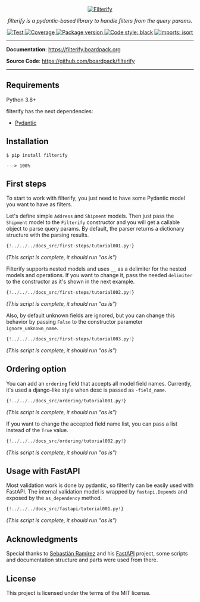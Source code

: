 <p align="center">
  <a href="https://filterify.boardpack.org/"><img src="https://filterify.boardpack.org/img/logo-white.png" alt="Filterify"></a>
</p>
<p align="center">
    <em>filterify is a pydantic-based library to handle filters from the query params.</em>
</p>
<p align="center">
    <a href="https://github.com/boardpack/filterify/actions?query=workflow%3ATest" target="_blank">
        <img src="https://github.com/boardpack/filterify/workflows/Test/badge.svg" alt="Test">
    </a>
    <a href="https://codecov.io/gh/boardpack/filterify" target="_blank">
        <img src="https://img.shields.io/codecov/c/github/boardpack/filterify?color=%2334D058" alt="Coverage">
    </a>
    <a href="https://pypi.org/project/filterify" target="_blank">
        <img src="https://img.shields.io/pypi/v/filterify?color=%2334D058&label=pypi%20package" alt="Package version">
    </a>
    <a href="https://github.com/psf/black"><img alt="Code style: black" src="https://camo.githubusercontent.com/d91ed7ac7abbd5a6102cbe988dd8e9ac21bde0a73d97be7603b891ad08ce3479/68747470733a2f2f696d672e736869656c64732e696f2f62616467652f636f64652532307374796c652d626c61636b2d3030303030302e737667" data-canonical-src="https://img.shields.io/badge/code%20style-black-000000.svg" style="max-width:100%;"></a>
    <a href="https://pycqa.github.io/isort/" rel="nofollow"><img src="https://camo.githubusercontent.com/fe4a658dd745f746410f961ae45d44355db1cc0e4c09c7877d265c1380248943/68747470733a2f2f696d672e736869656c64732e696f2f62616467652f253230696d706f7274732d69736f72742d2532333136373462313f7374796c653d666c6174266c6162656c436f6c6f723d656638333336" alt="Imports: isort" data-canonical-src="https://img.shields.io/badge/%20imports-isort-%231674b1?style=flat&amp;labelColor=ef8336" style="max-width:100%;"></a>
</p>

---

**Documentation**: <a href="https://filterify.boardpack.org" target="_blank">https://filterify.boardpack.org</a>

**Source Code**: <a href="https://github.com/boardpack/filterify" target="_blank">https://github.com/boardpack/filterify</a>

---

## Requirements

Python 3.8+

filterify has the next dependencies:

* <a href="https://pydantic-docs.helpmanual.io/" class="external-link" target="_blank">Pydantic</a>

## Installation

<div class="termy">

```console
$ pip install filterify

---> 100%
```

</div>

## First steps

To start to work with filterify, you just need to have some Pydantic model you want to have as filters.

Let's define simple `Address` and `Shipment` models. Then just pass the `Shipment` model to the `Filterify` constructor
and you will get a callable object to parse query params. By default, the parser returns a dictionary structure with
the parsing results.

```Python  hl_lines="18 20"
{!../../../docs_src/first-steps/tutorial001.py!}
```
_(This script is complete, it should run "as is")_

Filterify supports nested models and uses `__` as a delimiter for the nested models and operations. If you want to
change it, pass the needed `delimiter` to the constructor as it's shown in the next example.

```Python  hl_lines="13"
{!../../../docs_src/first-steps/tutorial002.py!}
```
_(This script is complete, it should run "as is")_

Also, by default unknown fields are ignored, but you can change this behavior by passing `False` to the constructor
parameter `ignore_unknown_name`.

```Python  hl_lines="9"
{!../../../docs_src/first-steps/tutorial003.py!}
```
_(This script is complete, it should run "as is")_

## Ordering option

You can add an `ordering` field that accepts all model field names. Currently, it's used a django-like style when desc
is passed as `-field_name`.

```Python  hl_lines="14"
{!../../../docs_src/ordering/tutorial001.py!}
```
_(This script is complete, it should run "as is")_

If you want to change the accepted field name list, you can pass a list instead of the `True` value.

```Python  hl_lines="14"
{!../../../docs_src/ordering/tutorial002.py!}
```
_(This script is complete, it should run "as is")_

## Usage with FastAPI

Most validation work is done by pydantic, so filterify can be easily used with FastAPI.
The internal validation model is wrapped by `fastapi.Depends` and exposed by the `as_dependency` method.

```Python  hl_lines="29 35"
{!../../../docs_src/fastapi/tutorial001.py!}
```
_(This script is complete, it should run "as is")_

## Acknowledgments

Special thanks to [Sebastián Ramírez](https://github.com/tiangolo) and his [FastAPI](https://github.com/tiangolo/fastapi) project,  some scripts and documentation structure and parts were used from there.

## License

This project is licensed under the terms of the MIT license.
